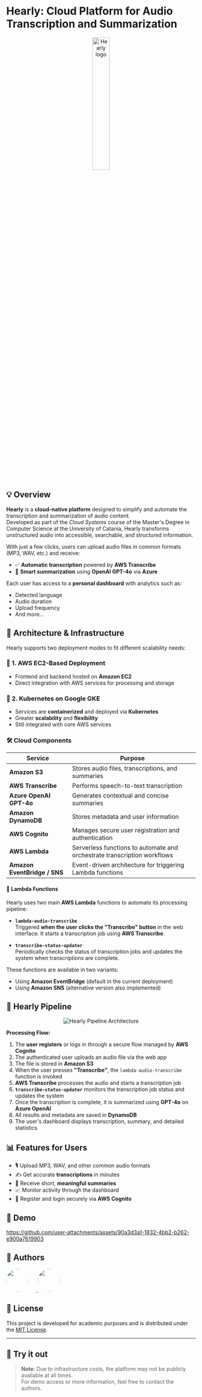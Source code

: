 # Hearly: Cloud Platform for Audio Transcription and Summarization

<p align="center">
  <img src="https://github.com/user-attachments/assets/27fb3961-78a4-465c-8745-8428aefdefb3" alt="Hearly logo" width="30%" height="30%" />
</p>

## 💡 Overview

**Hearly** is a **cloud-native platform** designed to simplify and automate the transcription and summarization of audio content.  
Developed as part of the *Cloud Systems* course of the Master's Degree in Computer Science at the University of Catania, Hearly transforms unstructured audio into accessible, searchable, and structured information.

With just a few clicks, users can upload audio files in common formats (MP3, WAV, etc.) and receive:

- ✅ **Automatic transcription** powered by **AWS Transcribe**
- 🧠 **Smart summarization** using **OpenAI GPT-4o** via **Azure**

Each user has access to a **personal dashboard** with analytics such as:
- Detected language
- Audio duration
- Upload frequency
- And more...

## 🧩 Architecture & Infrastructure

Hearly supports two deployment modes to fit different scalability needs:

### 🔸 1. AWS EC2-Based Deployment
- Frontend and backend hosted on **Amazon EC2**
- Direct integration with AWS services for processing and storage

### 🔹 2. Kubernetes on Google GKE
- Services are **containerized** and deployed via **Kubernetes**
- Greater **scalability** and **flexibility**
- Still integrated with core AWS services

### 🛠️ Cloud Components

| Service                   | Purpose                                                                 |
|---------------------------|-------------------------------------------------------------------------|
| **Amazon S3**             | Stores audio files, transcriptions, and summaries                      |
| **AWS Transcribe**        | Performs speech-to-text transcription                                   |
| **Azure OpenAI GPT-4o**   | Generates contextual and concise summaries                              |
| **Amazon DynamoDB**       | Stores metadata and user information                                    |
| **AWS Cognito**           | Manages secure user registration and authentication                     |
| **AWS Lambda**            | Serverless functions to automate and orchestrate transcription workflows |
| **Amazon EventBridge / SNS** | Event-driven architecture for triggering Lambda functions           |

#### 🔄 Lambda Functions

Hearly uses two main **AWS Lambda** functions to automate its processing pipeline:

- **`lambda-audio-transcribe`**  
  Triggered **when the user clicks the "Transcribe" button** in the web interface. It starts a transcription job using **AWS Transcribe**.

- **`transcribe-status-updater`**  
  Periodically checks the status of transcription jobs and updates the system when transcriptions are complete.

These functions are available in two variants:
- Using **Amazon EventBridge** (default in the current deployment)
- Using **Amazon SNS** (alternative version also implemented)

## 🔗 Hearly Pipeline

<p align="center">
  <img src="https://github.com/user-attachments/assets/a6afd197-6f09-4356-9fbc-ed594c7ccd26" alt="Hearly Pipeline Architecture" />
</p>

**Processing Flow:**

1. The **user registers** or logs in through a secure flow managed by **AWS Cognito**
2. The authenticated user uploads an audio file via the web app
3. The file is stored in **Amazon S3**
4. When the user presses **"Transcribe"**, the `lambda-audio-transcribe` function is invoked
5. **AWS Transcribe** processes the audio and starts a transcription job
6. **`transcribe-status-updater`** monitors the transcription job status and updates the system
7. Once the transcription is complete, it is summarized using **GPT-4o** on **Azure OpenAI**
8. All results and metadata are saved in **DynamoDB**
9. The user's dashboard displays transcription, summary, and detailed statistics

## 📊 Features for Users

- 🎙️ Upload MP3, WAV, and other common audio formats
- ✍️ Get accurate **transcriptions** in minutes
- 🧾 Receive short, **meaningful summaries**
- 📈 Monitor activity through the dashboard
- 🔐 Register and login securely via **AWS Cognito**

## 📀 Demo
https://github.com/user-attachments/assets/90a3d3a1-1832-4bb2-b262-e900a7619903



## 👥 Authors

<p align="left">
  <a href="https://github.com/ManciSee">
    <img src="https://avatars.githubusercontent.com/u/80248296?v=4" width="60" height="60" style="border-radius: 50%; margin-right: 20px;">
  </a>
  <a href="https://github.com/enrysorb">
    <img src="https://avatars.githubusercontent.com/u/71724073?v=4" width="60" height="60" style="border-radius: 50%;">
  </a>
</p>

## 📘 License

This project is developed for academic purposes and is distributed under the [MIT License](LICENSE).

---

## 🚀 Try it out

> **Note**: Due to infrastructure costs, the platform may not be publicly available at all times.  
> For demo access or more information, feel free to contact the authors.
